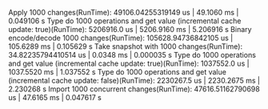 Apply 1000 changes(RunTime): 49106.04255319149 us | 49.1060 ms | 0.049106 s
Type do 1000 operations and get value (incremental cache update: true)(RunTime): 5206916.0 us | 5206.9160 ms | 5.206916 s
Binary encode/decode 1000 changes(RunTime): 105628.94736842105 us | 105.6289 ms | 0.105629 s
Take snapshot with 1000 changes(RunTime): 34.82235794410514 us | 0.0348 ms | 0.000035 s
Type do 1000 operations and get value (incremental cache update: true)(RunTime): 1037552.0 us | 1037.5520 ms | 1.037552 s
Type do 1000 operations and get value (incremental cache update: false)(RunTime): 2230267.5 us | 2230.2675 ms | 2.230268 s
Import 1000 concurrent changes(RunTime): 47616.51162790698 us | 47.6165 ms | 0.047617 s
